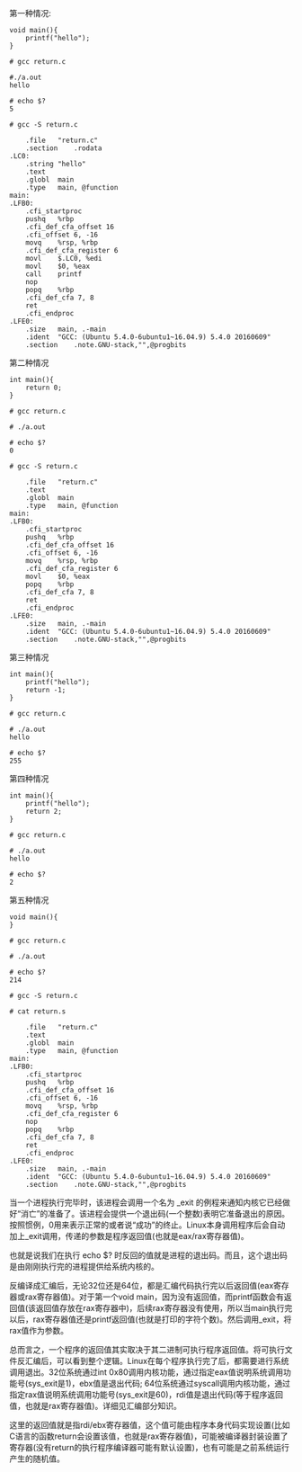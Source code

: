 第一种情况: 

```
void main(){
    printf("hello");
}

# gcc return.c

#./a.out
hello

# echo $?
5

# gcc -S return.c

	.file	"return.c"
	.section	.rodata
.LC0:
	.string	"hello"
	.text
	.globl	main
	.type	main, @function
main:
.LFB0:
	.cfi_startproc
	pushq	%rbp
	.cfi_def_cfa_offset 16
	.cfi_offset 6, -16
	movq	%rsp, %rbp
	.cfi_def_cfa_register 6
	movl	$.LC0, %edi
	movl	$0, %eax
	call	printf
	nop
	popq	%rbp
	.cfi_def_cfa 7, 8
	ret
	.cfi_endproc
.LFE0:
	.size	main, .-main
	.ident	"GCC: (Ubuntu 5.4.0-6ubuntu1~16.04.9) 5.4.0 20160609"
	.section	.note.GNU-stack,"",@progbits
```

第二种情况

```
int main(){
    return 0;
}

# gcc return.c

# ./a.out

# echo $?
0

# gcc -S return.c

	.file	"return.c"
	.text
	.globl	main
	.type	main, @function
main:
.LFB0:
	.cfi_startproc
	pushq	%rbp
	.cfi_def_cfa_offset 16
	.cfi_offset 6, -16
	movq	%rsp, %rbp
	.cfi_def_cfa_register 6
	movl	$0, %eax
	popq	%rbp
	.cfi_def_cfa 7, 8
	ret
	.cfi_endproc
.LFE0:
	.size	main, .-main
	.ident	"GCC: (Ubuntu 5.4.0-6ubuntu1~16.04.9) 5.4.0 20160609"
	.section	.note.GNU-stack,"",@progbits
```

第三种情况

```
int main(){
    printf("hello");
    return -1;
}

# gcc return.c

# ./a.out
hello

# echo $?
255
```

第四种情况

```
int main(){
    printf("hello");
    return 2;
}

# gcc return.c

# ./a.out
hello

# echo $?
2
```

第五种情况

```
void main(){
}

# gcc return.c

# ./a.out

# echo $?
214

# gcc -S return.c

# cat return.s

	.file	"return.c"
	.text
	.globl	main
	.type	main, @function
main:
.LFB0:
	.cfi_startproc
	pushq	%rbp
	.cfi_def_cfa_offset 16
	.cfi_offset 6, -16
	movq	%rsp, %rbp
	.cfi_def_cfa_register 6
	nop
	popq	%rbp
	.cfi_def_cfa 7, 8
	ret
	.cfi_endproc
.LFE0:
	.size	main, .-main
	.ident	"GCC: (Ubuntu 5.4.0-6ubuntu1~16.04.9) 5.4.0 20160609"
	.section	.note.GNU-stack,"",@progbits
```

当一个进程执行完毕时，该进程会调用一个名为 \_exit 的例程来通知内核它已经做好“消亡”的准备了。该进程会提供一个退出码(一个整数)表明它准备退出的原因。按照惯例，0用来表示正常的或者说“成功”的终止。Linux本身调用程序后会自动加上\_exit调用，传递的参数是程序返回值(也就是eax/rax寄存器值)。

也就是说我们在执行 echo $? 时反回的值就是进程的退出码。而且，这个退出码是由刚刚执行完的进程提供给系统内核的。

反编译成汇编后，无论32位还是64位，都是汇编代码执行完以后返回值(eax寄存器或rax寄存器值)。对于第一个void main，因为没有返回值，而printf函数会有返回值(该返回值存放在rax寄存器中)，后续rax寄存器没有使用，所以当main执行完以后，rax寄存器值还是printf返回值(也就是打印的字符个数)。然后调用\_exit，将rax值作为参数。

总而言之，一个程序的返回值其实取决于其二进制可执行程序返回值。将可执行文件反汇编后，可以看到整个逻辑。Linux在每个程序执行完了后，都需要进行系统调用退出。32位系统通过int 0x80调用内核功能，通过指定eax值说明系统调用功能号(sys\_exit是1)，ebx值是退出代码; 64位系统通过syscall调用内核功能，通过指定rax值说明系统调用功能号(sys\_exit是60)，rdi值是退出代码(等于程序返回值，也就是rax寄存器值)。详细见汇编部分知识。

这里的返回值就是指rdi/ebx寄存器值，这个值可能由程序本身代码实现设置(比如C语言的函数return会设置该值，也就是rax寄存器值)，可能被编译器封装设置了寄存器(没有return的执行程序编译器可能有默认设置)，也有可能是之前系统运行产生的随机值。